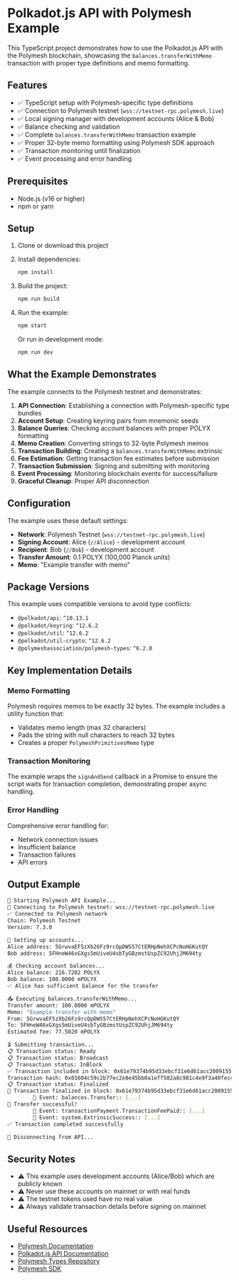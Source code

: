 # Polkadot.js API with Polymesh Example

This TypeScript project demonstrates how to use the Polkadot.js API with the Polymesh blockchain, showcasing the `balances.transferWithMemo` transaction with proper type definitions and memo formatting.

## Features

- ✅ TypeScript setup with Polymesh-specific type definitions
- ✅ Connection to Polymesh testnet (`wss://testnet-rpc.polymesh.live`)
- ✅ Local signing manager with development accounts (Alice & Bob)
- ✅ Balance checking and validation
- ✅ Complete `balances.transferWithMemo` transaction example
- ✅ Proper 32-byte memo formatting using Polymesh SDK approach
- ✅ Transaction monitoring until finalization
- ✅ Event processing and error handling

## Prerequisites

- Node.js (v16 or higher)
- npm or yarn

## Setup

1. Clone or download this project
2. Install dependencies:

   ```bash
   npm install
   ```

3. Build the project:

   ```bash
   npm run build
   ```

4. Run the example:

   ```bash
   npm start
   ```

   Or run in development mode:

   ```bash
   npm run dev
   ```

## What the Example Demonstrates

The example connects to the Polymesh testnet and demonstrates:

1. **API Connection**: Establishing a connection with Polymesh-specific type bundles
2. **Account Setup**: Creating keyring pairs from mnemonic seeds
3. **Balance Queries**: Checking account balances with proper POLYX formatting
4. **Memo Creation**: Converting strings to 32-byte Polymesh memos
5. **Transaction Building**: Creating a `balances.transferWithMemo` extrinsic
6. **Fee Estimation**: Getting transaction fee estimates before submission
7. **Transaction Submission**: Signing and submitting with monitoring
8. **Event Processing**: Monitoring blockchain events for success/failure
9. **Graceful Cleanup**: Proper API disconnection

## Configuration

The example uses these default settings:

- **Network**: Polymesh Testnet (`wss://testnet-rpc.polymesh.live`)
- **Signing Account**: Alice (`//Alice`) - development account
- **Recipient**: Bob (`//Bob`) - development account
- **Transfer Amount**: 0.1 POLYX (100,000 Planck units)
- **Memo**: "Example transfer with memo"

## Package Versions

This example uses compatible versions to avoid type conflicts:

- `@polkadot/api`: `^10.13.1`
- `@polkadot/keyring`: `^12.6.2`
- `@polkadot/util`: `^12.6.2`
- `@polkadot/util-crypto`: `^12.6.2`
- `@polymeshassociation/polymesh-types`: `^6.2.0`

## Key Implementation Details

### Memo Formatting

Polymesh requires memos to be exactly 32 bytes. The example includes a utility function that:

- Validates memo length (max 32 characters)
- Pads the string with null characters to reach 32 bytes
- Creates a proper `PolymeshPrimitivesMemo` type

### Transaction Monitoring

The example wraps the `signAndSend` callback in a Promise to ensure the script waits for transaction completion, demonstrating proper async handling.

### Error Handling

Comprehensive error handling for:

- Network connection issues
- Insufficient balance
- Transaction failures
- API errors

## Output Example

```sh
🚀 Starting Polymesh API Example...
📡 Connecting to Polymesh testnet: wss://testnet-rpc.polymesh.live
✅ Connected to Polymesh network
Chain: Polymesh Testnet
Version: 7.3.0

🔑 Setting up accounts...
Alice address: 5GrwvaEF5zXb26Fz9rcQpDWS57CtERHpNehXCPcNoHGKutQY
Bob address: 5FHneW46xGXgs5mUiveU4sbTyGBzmstUspZC92UhjJM694ty

💰 Checking account balances...
Alice balance: 216.7202 POLYX
Bob balance: 100.0000 mPOLYX
✅ Alice has sufficient balance for the transfer

📤 Executing balances.transferWithMemo...
Transfer amount: 100.0000 mPOLYX
Memo: "Example transfer with memo"
From: 5GrwvaEF5zXb26Fz9rcQpDWS57CtERHpNehXCPcNoHGKutQY
To: 5FHneW46xGXgs5mUiveU4sbTyGBzmstUspZC92UhjJM694ty
Estimated fee: 77.5020 mPOLYX

⏳ Submitting transaction...
📋 Transaction status: Ready
📋 Transaction status: Broadcast
📋 Transaction status: InBlock
✅ Transaction included in block: 0x61e79374b95d33ebcf31e6d61acc2009155f6b731265c9ec45fe364347dfe1be
Transaction hash: 0x01604c59c2b77ec2e8e45bb0a1eff502a8c981c4e9f3a40fec46ef5dcc3ac73b
📋 Transaction status: Finalized
🎉 Transaction finalized in block: 0x61e79374b95d33ebcf31e6d61acc2009155f6b731265c9ec45fe364347dfe1be
        📅 Event: balances.Transfer:: [...]
💸 Transfer successful!
        📅 Event: transactionPayment.TransactionFeePaid:: [...]
        📅 Event: system.ExtrinsicSuccess:: [...]
✅ Transaction completed successfully

🔌 Disconnecting from API...
```

## Security Notes

- ⚠️ This example uses development accounts (Alice/Bob) which are publicly known
- ⚠️ Never use these accounts on mainnet or with real funds
- ⚠️ The testnet tokens used have no real value
- ⚠️ Always validate transaction details before signing on mainnet

## Useful Resources

- [Polymesh Documentation](https://docs.polymesh.network/)
- [Polkadot.js API Documentation](https://polkadot.js.org/docs/)
- [Polymesh Types Repository](https://github.com/PolymeshAssociation/polymesh-types)
- [Polymesh SDK](https://github.com/PolymeshAssociation/polymesh-sdk)

